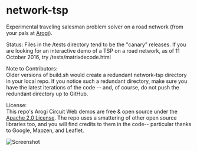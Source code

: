 # network-tsp
Experimental traveling salesman problem solver on a road network (from your pals at [Arogi](http://arogi.com)).
  
Status: Files in the /tests directory tend to be the "canary" releases. If you are looking for an interactive demo of a TSP on a road network, as of 11 October 2016, try /tests/matrixdecode.html  
  
Note to Contributors:  
Older versions of build.sh would create a redundant network-tsp directory in your local repo. If you notice such a redundant directory, make sure you have the latest iterations of the code -- and, of course, do not push the redundant directory up to GitHub.  

License:  
This repo's Arogi Circuit Web demos are free & open source under the [Apache 2.0 License](LICENSE.md). The repo uses a smattering of other open source libraries too, and you will find credits to them in the code-- particular thanks to Google, Mapzen, and Leaflet.

![Screenshot](https://raw.githubusercontent.com/arogi/network-tsp/development/tspscreen.png)
